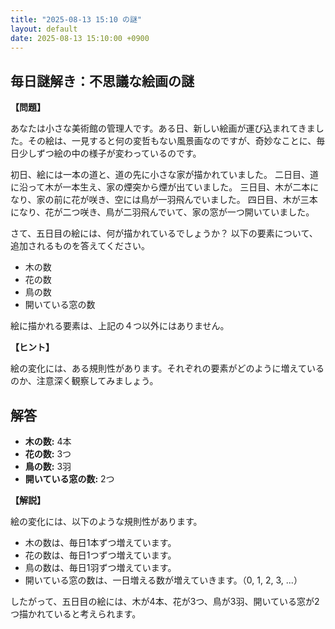 ```yaml
---
title: "2025-08-13 15:10 の謎"
layout: default
date: 2025-08-13 15:10:00 +0900
---
```

## 毎日謎解き：不思議な絵画の謎

**【問題】**

あなたは小さな美術館の管理人です。ある日、新しい絵画が運び込まれてきました。その絵は、一見すると何の変哲もない風景画なのですが、奇妙なことに、毎日少しずつ絵の中の様子が変わっているのです。

初日、絵には一本の道と、道の先に小さな家が描かれていました。
二日目、道に沿って木が一本生え、家の煙突から煙が出ていました。
三日目、木が二本になり、家の前に花が咲き、空には鳥が一羽飛んでいました。
四日目、木が三本になり、花が二つ咲き、鳥が二羽飛んでいて、家の窓が一つ開いていました。

さて、五日目の絵には、何が描かれているでしょうか？ 以下の要素について、追加されるものを答えてください。

*   木の数
*   花の数
*   鳥の数
*   開いている窓の数

絵に描かれる要素は、上記の４つ以外にはありません。

**【ヒント】**

絵の変化には、ある規則性があります。それぞれの要素がどのように増えているのか、注意深く観察してみましょう。

## 解答

*   **木の数:** 4本
*   **花の数:** 3つ
*   **鳥の数:** 3羽
*   **開いている窓の数:** 2つ

**【解説】**

絵の変化には、以下のような規則性があります。

*   木の数は、毎日1本ずつ増えています。
*   花の数は、毎日1つずつ増えています。
*   鳥の数は、毎日1羽ずつ増えています。
*   開いている窓の数は、一日増える数が増えていきます。（0, 1, 2, 3, ...）

したがって、五日目の絵には、木が4本、花が3つ、鳥が3羽、開いている窓が2つ描かれていると考えられます。
